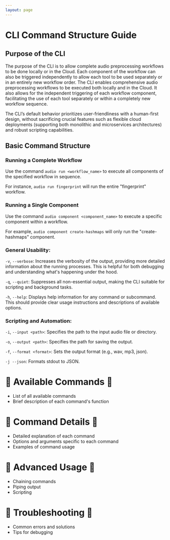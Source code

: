 ```yaml
---
layout: page  
---
```


# CLI Command Structure Guide

## Purpose of the CLI

The purpose of the CLI is to allow complete audio preprocessing workflows to be done locally or in the Cloud. Each component of the workflow can also be triggered independently to allow each tool to be used separately or in an entirely new workflow order. The CLI enables comprehensive audio preprocessing workflows to be executed both locally and in the Cloud. It also allows for the independent triggering of each workflow component, facilitating the use of each tool separately or within a completely new workflow sequence.

The CLI’s default behavior prioritizes user-friendliness with a human-first design, without sacrificing crucial features such as flexible cloud deployments (supporting both monolithic and microservices architectures) and robust scripting capabilities.

## Basic Command Structure

### Running a Complete Workflow

Use the command `audio run <workflow_name>` to execute all components of the specified workflow in sequence.

For instance, `audio run fingerprint` will run the entire "fingerprint" workflow.

### Running a Single Component

Use the command `audio component <component_name>` to execute a specific component within a workflow.

For example, `audio component create-hashmaps` will only run the "create-hashmaps" component.

### General Usability:

`-v`, `--verbose`: Increases the verbosity of the output, providing more detailed information about the running processes. This is helpful for both debugging and understanding what's happening under the hood.

`-q`, `--quiet`: Suppresses all non-essential output, making the CLI suitable for scripting and background tasks.

`-h`, `--help`: Displays help information for any command or subcommand. This should provide clear usage instructions and descriptions of available options.

### Scripting and Automation:

`-i`, `--input <path>`: Specifies the path to the input audio file or directory.

`-o`, `--output <path>`: Specifies the path for saving the output.

`-f`, `--format <format>`: Sets the output format (e.g., wav, mp3, json).

`-j --json`: Formats stdout to JSON.

# 🚧 Available Commands 🚧

* List of all available commands  
* Brief description of each command's function

# 🚧 Command Details 🚧

* Detailed explanation of each command  
* Options and arguments specific to each command  
* Examples of command usage

# 🚧 Advanced Usage 🚧

* Chaining commands  
* Piping output  
* Scripting

# 🚧 Troubleshooting 🚧

* Common errors and solutions  
* Tips for debugging

